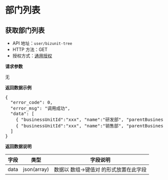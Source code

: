 # 部门列表

## 获取部门列表

- API 地址：`user/bizunit-tree`
- HTTP 方法：GET
- 授权方式：[通用授权](auth-intro.html)

**请求参数**

无

**返回数据示例**

<pre>
{
  "error_code": 0,
  "error_msg": "调用成功",
  "data": [
    { "businessUnitId":"xxx", "name":"研发部", "parentBusinessUnitId":null },
    { "businessUnitId":"xxx", "name":"销售部", "parentBusinessUnitId":"xxx" }
  ]
}
</pre>

**返回数据说明**
<table>
<thead>
	<tr>
		<th>字段</th>
		<th>类型</th>
		<th>字段说明</th>
	</tr>
</thead>
<tbody>
	<tr>
		<td>data</td>
		<td>json(array)</td>
		<td>数据以 数组->键值对 的形式放置在此字段</td>
	</tr>
</tbody>
</table>